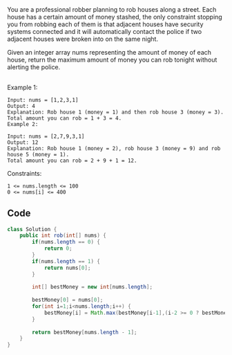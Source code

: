 
##

You are a professional robber planning to rob houses along a street. Each house has a certain amount of money stashed, the only constraint stopping you from robbing each of them is that adjacent houses have security systems connected and it will automatically contact the police if two adjacent houses were broken into on the same night.

Given an integer array nums representing the amount of money of each house, return the maximum amount of money you can rob tonight without alerting the police.

##

Example 1:
```
Input: nums = [1,2,3,1]
Output: 4
Explanation: Rob house 1 (money = 1) and then rob house 3 (money = 3).
Total amount you can rob = 1 + 3 = 4.
Example 2:
```
```
Input: nums = [2,7,9,3,1]
Output: 12
Explanation: Rob house 1 (money = 2), rob house 3 (money = 9) and rob house 5 (money = 1).
Total amount you can rob = 2 + 9 + 1 = 12.
```

Constraints:
```
1 <= nums.length <= 100
0 <= nums[i] <= 400
```

## Code

```java
class Solution {
    public int rob(int[] nums) {
        if(nums.length == 0) {
            return 0;
        }
        if(nums.length == 1) {
            return nums[0];
        }
        
        int[] bestMoney = new int[nums.length];
        
        bestMoney[0] = nums[0];
        for(int i=1;i<nums.length;i++) {
            bestMoney[i] = Math.max(bestMoney[i-1],(i-2 >= 0 ? bestMoney[i-2] : 0) +nums[i]);// either we select previous and not select current, or we select current and one before
        }
        
        return bestMoney[nums.length - 1];
    }
}
```
